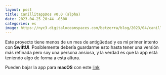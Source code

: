 ```yaml
---
layout: post
title: CanillitappDos v0.0 (alpha)
date: 2023-04-25 20:44 -0300
categories: es
image: https://nyc3.digitaloceanspaces.com/betzerra/blog/2023/04/canillitapp-dos-alfa.png
---
```


Este proyecto tiene menos de un mes de antigüedad y es mi primer intento con **SwiftUI**.
Posiblemente debería guardarme esto hasta tener una versión más refinada pero soy una persona ansiosa, y la verdad es que la app está teniendo algo de forma a esta altura.

Pueden bajar la app para **macOS** con este [link](https://nyc3.digitaloceanspaces.com/betzerra/blog/2023/04/canillitapp-dos-2023-04-25.zip)
